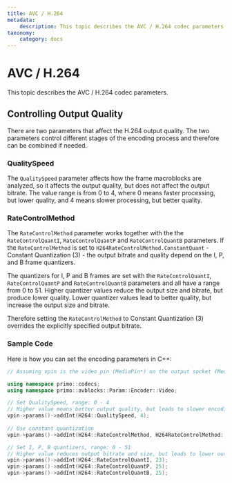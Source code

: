 ```yaml
---
title: AVC / H.264
metadata:
    description: This topic describes the AVC / H.264 codec parameters.
taxonomy:
    category: docs
---
```


# AVC / H.264

This topic describes the AVC / H.264 codec parameters.

## Controlling Output Quality

There are two parameters that affect the H.264 output quality. The two parameters control different stages of the encoding process and therefore can be combined if needed.

### QualitySpeed 

The `QualitySpeed` parameter affects how the frame macroblocks are analyzed, so it affects the output quality, but does not affect the output bitrate. The value range is from 0 to 4, where 0 means faster processing, but lower quality, and 4 means slower processing, but better quality. 

### RateControlMethod

The `RateControlMethod` parameter works together with the the `RateControlQuantI`, `RateControlQuantP` and `RateControlQuantB` parameters. If the `RateControlMethod` is set to `H264RateControlMethod.ConstantQuant` - Constant Quantization (3) - the output bitrate and quality depend on the I, P, and B frame quantizers. 

The quantizers for I, P and B frames are set with the `RateControlQuantI`, `RateControlQuantP` and `RateControlQuantB` parameters and all have a range from 0 to 51. Higher quantizer values reduce the output size and bitrate, but produce lower quality. Lower quantizer values lead to better quality, but increase the output size and bitrate.

Therefore setting the `RateControlMethod` to Constant Quantization (3) overrides the explicitly specified output bitrate.

### Sample Code

Here is how you can set the encoding parameters in C++:

``` cpp
// Assuming vpin is the video pin (MediaPin*) on the output socket (MediaSocket*)

using namespace primo::codecs;
using namespace primo::avblocks::Param::Encoder::Video;

// Set QualitySpeed, range: 0 - 4 
// Higher value means better output quality, but leads to slower encoding 
vpin->params()->addInt(H264::QualitySpeed, 4);
 
// Use constant quantization
vpin->params()->addInt(H264::RateControlMethod, H264RateControlMethod::ConstantQuant);

// Set I, P, B quantizers, range: 0 - 51
// Higher value reduces output bitrate and size, but leads to lower output quality 
vpin->params()->addInt(H264::RateControlQuantI, 23);
vpin->params()->addInt(H264::RateControlQuantP, 25);
vpin->params()->addInt(H264::RateControlQuantB, 25);
```

